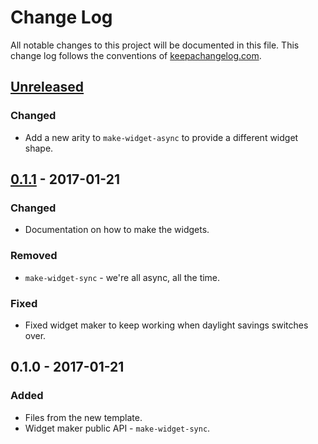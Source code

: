 # Change Log
All notable changes to this project will be documented in this file. This change log follows the conventions of [keepachangelog.com](http://keepachangelog.com/).

## [Unreleased]
### Changed
- Add a new arity to `make-widget-async` to provide a different widget shape.

## [0.1.1] - 2017-01-21
### Changed
- Documentation on how to make the widgets.

### Removed
- `make-widget-sync` - we're all async, all the time.

### Fixed
- Fixed widget maker to keep working when daylight savings switches over.

## 0.1.0 - 2017-01-21
### Added
- Files from the new template.
- Widget maker public API - `make-widget-sync`.

[Unreleased]: https://github.com/your-name/hacker_rank/compare/0.1.1...HEAD
[0.1.1]: https://github.com/your-name/hacker_rank/compare/0.1.0...0.1.1

